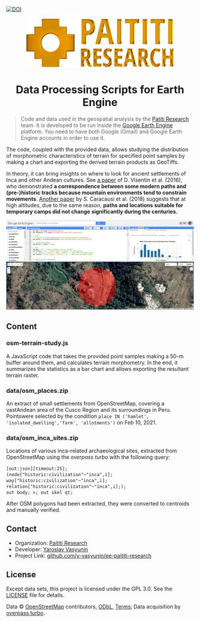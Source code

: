[![DOI](https://zenodo.org/badge/DOI/10.5281/zenodo.5765415.svg)](https://doi.org/10.5281/zenodo.5765415)

<p align="center"><img src="pics/logo.png" alt="Paititi Research Logo" width="400"></p>
<h1 align="center">Data Processing Scripts for Earth Engine</h1>

> Code and data used in the geospatial analysis by the [Patiti Research](https://paititi.info/) team. It is developed to be run inside the [Google Earth Engine](https://earthengine.google.com/) platform. You need to have both Google (Gmail) and Google Earth Engine accounts in order to use it.

The code, coupled with the provided data, allows studying the distribution of morphometric characteristics of terrain for specified point samples by making a chart and exporting the derived terrain products as GeoTiffs.

In theory, it can bring insights on where to look for ancient settlements of Inca and other Andean cultures. See [a paper](https://www.sciencedirect.com/science/article/pii/S1040618215010666) of D. Visentin et al. (2016), who demonstrated **a correspondence between some modern paths and (pre-)historic tracks because mountain environments tend to constrain movements**. [Another paper](https://www.sciencedirect.com/science/article/pii/S1040618217314787) by S. Caracausi et al. (2018) suggests that at high altitudes, due to the same reason, **paths and locations suitable for temporary camps did not change significantly during the centuries.**

![Earth Engine screenshot](pics/gee-1.png)

## Content

### osm-terrain-study.js

A JavaScript code that takes the provided point samples making a 50-m buffer around them, and calculates terrain morphometry. In the end, it summarizes the statistics as a bar chart and allows exporting the resultant terrain raster.

### data/osm_places.zip

An extract of small settlements from OpenStreetMap, covering a vastAndean area of the Cusco Region and its surroundings in Peru. Pointswere selected by the condition `place IN ('hamlet', 'isolated_dwelling','farm', 'allotments')` on Feb 10, 2021.

### data/osm_inca_sites.zip

Locations of various inca-related archaeological sites, extracted from OpenStreetMap using the *overpass turbo* with the following query:

    [out:json][timeout:25];
    (node["historic:civilization"~"inca",i];
    way["historic:civilization"~"inca",i];
    relation["historic:civilization"~"inca",i];);
    out body; >; out skel qt;

After OSM polygons had been extracted, they were converted to centroids and manually verified.

## Contact

  - Organization: [Paititi Research](https://paititi.info/)
  - Developer: [Yaroslav Vasyunin](https://www.linkedin.com/in/vasyunin)
  - Project Link: [github.com/y-vasyunin/ee-paititi-research](https://github.com/y-vasyunin/ee-paititi-research)

## License

Except data sets, this project is licensed under the GPL 3.0. See the [LICENSE](LICENSE) file for details.

Data © [OpenStreetMap](https://www.openstreetmap.org/) contributors, [ODbL](https://opendatacommons.org/licenses/odbl/1-0/), [Terms](https://www.openstreetmap.org/copyright); Data acquisition by [overpass turbo](https://overpass-turbo.eu/).
